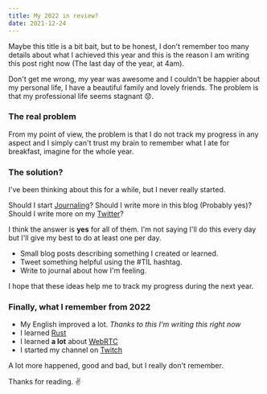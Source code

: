 ```yaml
---
title: My 2022 in review?
date: 2021-12-24
---
```


Maybe this title is a bit bait, but to be honest, I don't remember too many details about what I achieved this year and this is the reason I am writing this post right now (The last day of the year, at 4am).

Don't get me wrong, my year was awesome and I couldn't be happier about my personal life, I have a beautiful family and lovely friends. The problem is that my professional life seems stagnant 😟.

### The real problem

From my point of view, the problem is that I do not track my progress in any aspect and I simply can't trust my brain to remember what I ate for breakfast, imagine for the whole year.

### The solution?

I've been thinking about this for a while, but I never really started.

Should I start [Journaling](https://www.urmc.rochester.edu/encyclopedia/content.aspx?ContentID=4552&ContentTypeID=1)? Should I write more in this blog (Probably yes)? Should I write more on my [Twitter](https://twitter.com/infinite_nil)?

I think the answer is **yes** for all of them. I'm not saying I'll do this every day but I'll give my best to do at least one per day.

- Small blog posts describing something I created or learned.
- Tweet something helpful using the #TIL hashtag.
- Write to journal about how I'm feeling.

I hope that these ideas help me to track my progress during the next year.

### Finally, what I remember from 2022

- My English improved a lot. _Thanks to this I'm writing this right now_
- I learned [Rust](https://rust-lang.org/)
- I learned **a lot** about [WebRTC](https://webrtc.org/)
- I started my channel on [Twitch](https://www.twitch.tv/joaoalbertodev)

A lot more happened, good and bad, but I really don't remember.

Thanks for reading. ✌️
